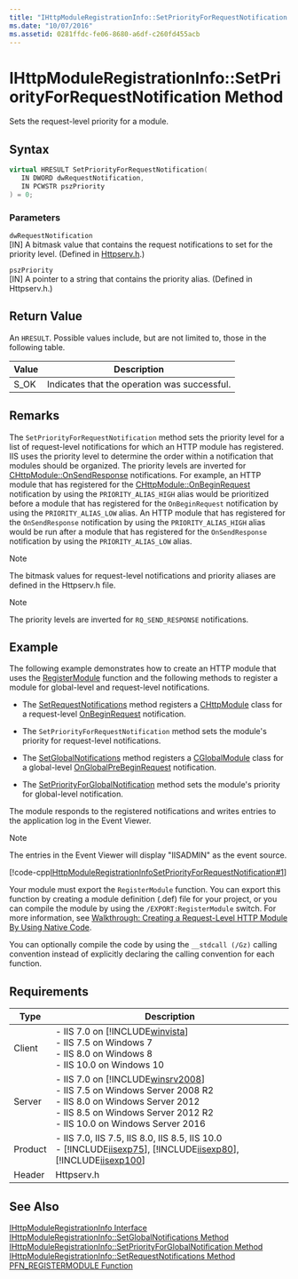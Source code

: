 ```yaml
---
title: "IHttpModuleRegistrationInfo::SetPriorityForRequestNotification Method"
ms.date: "10/07/2016"
ms.assetid: 0281ffdc-fe06-8680-a6df-c260fd455acb
---
```

# IHttpModuleRegistrationInfo::SetPriorityForRequestNotification Method
Sets the request-level priority for a module.  
  
## Syntax  
  
```cpp  
virtual HRESULT SetPriorityForRequestNotification(  
   IN DWORD dwRequestNotification,  
   IN PCWSTR pszPriority  
) = 0;  
```  
  
### Parameters  
 `dwRequestNotification`  
 [IN] A bitmask value that contains the request notifications to set for the priority level. (Defined in [Httpserv.h](../../web-development-reference/native-code-api-reference/request-processing-constants.md).)  
  
 `pszPriority`  
 [IN] A pointer to a string that contains the priority alias. (Defined in Httpserv.h.)  
  
## Return Value  
 An `HRESULT`. Possible values include, but are not limited to, those in the following table.  
  
|Value|Description|  
|-----------|-----------------|  
|S_OK|Indicates that the operation was successful.|  
  
## Remarks  
 The `SetPriorityForRequestNotification` method sets the priority level for a list of request-level notifications for which an HTTP module has registered. IIS uses the priority level to determine the order within a notification that modules should be organized. The priority levels are inverted for [CHttpModule::OnSendResponse](../../web-development-reference/native-code-api-reference/chttpmodule-onsendresponse-method.md) notifications. For example, an HTTP module that has registered for the [CHttpModule::OnBeginRequest](../../web-development-reference/native-code-api-reference/chttpmodule-onbeginrequest-method.md) notification by using the `PRIORITY_ALIAS_HIGH` alias would be prioritized before a module that has registered for the `OnBeginRequest` notification by using the `PRIORITY_ALIAS_LOW` alias. An HTTP module that has registered for the `OnSendResponse` notification by using the `PRIORITY_ALIAS_HIGH` alias would be run after a module that has registered for the `OnSendResponse` notification by using the `PRIORITY_ALIAS_LOW` alias.  
  
> [!NOTE]
>  The bitmask values for request-level notifications and priority aliases are defined in the Httpserv.h file.  
  
> [!NOTE]
> The priority levels are inverted for `RQ_SEND_RESPONSE` notifications.  
  
## Example  
 The following example demonstrates how to create an HTTP module that uses the [RegisterModule](../../web-development-reference/native-code-api-reference/pfn-registermodule-function.md) function and the following methods to register a module for global-level and request-level notifications.  
  
-   The [SetRequestNotifications](../../web-development-reference/native-code-api-reference/ihttpmoduleregistrationinfo-setrequestnotifications-method.md) method registers a [CHttpModule](../../web-development-reference/native-code-api-reference/chttpmodule-class.md) class for a request-level [OnBeginRequest](../../web-development-reference/native-code-api-reference/chttpmodule-onbeginrequest-method.md) notification.  
  
-   The `SetPriorityForRequestNotification` method sets the module's priority for request-level notifications.  
  
-   The [SetGlobalNotifications](../../web-development-reference/native-code-api-reference/ihttpmoduleregistrationinfo-setglobalnotifications-method.md) method registers a [CGlobalModule](../../web-development-reference/native-code-api-reference/cglobalmodule-class.md) class for a global-level [OnGlobalPreBeginRequest](../../web-development-reference/native-code-api-reference/cglobalmodule-onglobalprebeginrequest-method.md) notification.  
  
-   The [SetPriorityForGlobalNotification](../../web-development-reference/native-code-api-reference/ihttpmoduleregistrationinfo-setpriorityforglobalnotification-method.md) method sets the module's priority for global-level notification.  
  
 The module responds to the registered notifications and writes entries to the application log in the Event Viewer.  
  
> [!NOTE]
> The entries in the Event Viewer will display "IISADMIN" as the event source.  
  
 [!code-cpp[IHttpModuleRegistrationInfoSetPriorityForRequestNotification#1](../../../samples/snippets/cpp/VS_Snippets_IIS/IIS7/IHttpModuleRegistrationInfoSetPriorityForRequestNotification/cpp/IHttpModuleRegistrationInfoSetPriorityForRequestNotification.cpp#1)]  
  
 Your module must export the `RegisterModule` function. You can export this function by creating a module definition (.def) file for your project, or you can compile the module by using the `/EXPORT:RegisterModule` switch. For more information, see [Walkthrough: Creating a Request-Level HTTP Module By Using Native Code](../../web-development-reference/native-code-development-overview/walkthrough-creating-a-request-level-http-module-by-using-native-code.md).  
  
 You can optionally compile the code by using the `__stdcall (/Gz)` calling convention instead of explicitly declaring the calling convention for each function.  
  
## Requirements  
  
|Type|Description|  
|----------|-----------------|  
|Client|-   IIS 7.0 on [!INCLUDE[winvista](../../wmi-provider/includes/winvista-md.md)]<br />-   IIS 7.5 on Windows 7<br />-   IIS 8.0 on Windows 8<br />-   IIS 10.0 on Windows 10|  
|Server|-   IIS 7.0 on [!INCLUDE[winsrv2008](../../wmi-provider/includes/winsrv2008-md.md)]<br />-   IIS 7.5 on Windows Server 2008 R2<br />-   IIS 8.0 on Windows Server 2012<br />-   IIS 8.5 on Windows Server 2012 R2<br />-   IIS 10.0 on Windows Server 2016|  
|Product|-   IIS 7.0, IIS 7.5, IIS 8.0, IIS 8.5, IIS 10.0<br />-   [!INCLUDE[iisexp75](../../web-development-reference/native-code-api-reference/includes/iisexp75-md.md)], [!INCLUDE[iisexp80](../../web-development-reference/native-code-api-reference/includes/iisexp80-md.md)], [!INCLUDE[iisexp100](../../web-development-reference/native-code-api-reference/includes/iisexp100-md.md)]|  
|Header|Httpserv.h|  
  
## See Also  
 [IHttpModuleRegistrationInfo Interface](../../web-development-reference/native-code-api-reference/ihttpmoduleregistrationinfo-interface.md)   
 [IHttpModuleRegistrationInfo::SetGlobalNotifications Method](../../web-development-reference/native-code-api-reference/ihttpmoduleregistrationinfo-setglobalnotifications-method.md)   
 [IHttpModuleRegistrationInfo::SetPriorityForGlobalNotification Method](../../web-development-reference/native-code-api-reference/ihttpmoduleregistrationinfo-setpriorityforglobalnotification-method.md)   
 [IHttpModuleRegistrationInfo::SetRequestNotifications Method](../../web-development-reference/native-code-api-reference/ihttpmoduleregistrationinfo-setrequestnotifications-method.md)   
 [PFN_REGISTERMODULE Function](../../web-development-reference/native-code-api-reference/pfn-registermodule-function.md)